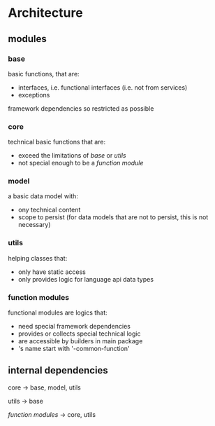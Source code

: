 # Architecture
## modules
### base
basic functions, that are:
* interfaces, i.e. functional interfaces (i.e. not from services)
* exceptions

framework dependencies so restricted as possible
### core
technical basic functions that are:
* exceed the limitations of *base* or *utils*
* not special enough to be a *function module*
### model
a basic data model with:
* ony technical content
* scope to persist (for data models that are not to persist, this is not necessary)
### utils
helping classes that:
* only have static access
* only provides logic for language api data types
### function modules
functional modules are logics that:
* need special framework dependencies
* provides or collects special technical logic
* are accessible by builders in main package
* 's name start with '-common-function'

## internal dependencies
core -> base, model, utils

utils -> base

*function modules* -> core, utils




    
    
